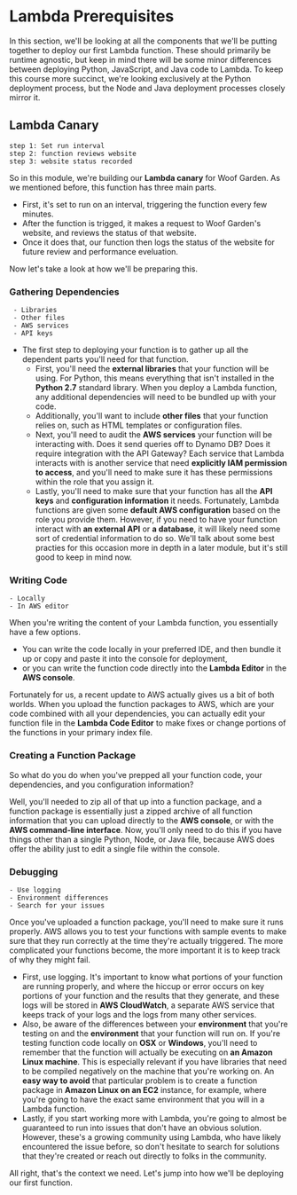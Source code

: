 # Lambda Prerequisites

In this section, we'll be looking at all the components that we'll be putting together to deploy our first Lambda function. These should primarily be runtime agnostic, but keep in mind there will be some minor differences between deploying Python, JavaScript, and Java code to Lambda. To keep this course more succinct, we're looking exclusively at the Python deployment process, but the Node and Java deployment processes closely mirror it.

## Lambda Canary

```
step 1: Set run interval
step 2: function reviews website
step 3: website status recorded

```

So in this module, we're building our **Lambda canary** for Woof Garden. As we mentioned before, this function has three main parts. 
- First, it's set to run on an interval, triggering the function every few minutes. 
- After the function is trigged, it makes a request to Woof Garden's website, and reviews the status of that website. 
- Once it does that, our function then logs the status of the website for future review and performance eveluation.

Now let's take a look at how we'll be preparing this.

### Gathering Dependencies

```
 - Libraries
 - Other files
 - AWS services
 - API keys
```

- The first step to deploying your function is to gather up all the dependent parts you'll need for that function.
  - First, you'll need the **external libraries** that your function will be using. For Python, this means everything that isn't installed in the **Python 2.7** standard library. When you deploy a Lambda function, any additional dependencies will need to be bundled up with your code. 
  - Additionally, you'll want to include **other files** that your function relies on, such as HTML templates or configuration files. 
  - Next, you'll need to audit the **AWS services** your function will be interacting with. Does it send queries off to Dynamo DB? Does it require integration with the API Gateway? Each service that Lambda interacts with is another service that need **explicitly IAM permission to access**, and you'll need to make sure it has these permissions within the role that you assign it.
  - Lastly, you'll need to make sure that your function has all the **API keys** and **configuration information** it needs. Fortunately, Lambda functions are given some **default AWS configuration** based on the role you provide them. However, if you need to have your function interact with **an external API** or **a database**, it will likely need some sort of credential information to do so. We'll talk about some best practies for this occasion more in depth in a later module, but it's still good to keep in mind now.

### Writing Code

```
- Locally
- In AWS editor
```

When you're writing the content of your Lambda function, you essentially have a few options. 
- You can write the code locally in your preferred IDE, and then bundle it up or copy and paste it into the console for deployment, 
- or you can write the function code directly into the **Lambda Editor** in the **AWS console**.

Fortunately for us, a recent update to AWS actually gives us a bit of both worlds. When you upload the function packages to AWS, which are your code combined with all your dependencies, you can actually edit your function file in the **Lambda Code Editor** to make fixes or change portions of the functions in your primary index file.

### Creating a Function Package

So what do you do when you've prepped all your function code, your dependencies, and you configuration information?

Well, you'll needed to zip all of that up into a function package, and a function package is essentially just a zipped archive of all function information that you can upload directly to the **AWS console**, or with the **AWS command-line interface**. Now, you'll only need to do this if you have things other than a single Python, Node, or Java file, because AWS does offer the ability just to edit a single file within the console.

### Debugging

```
- Use logging
- Environment differences
- Search for your issues
```

Once you've uploaded a function package, you'll need to make sure it runs properly. AWS allows you to test your functions with sample events to make sure that they run correctly at the time they're actually triggered. The more complicated your functions become, the more important it is to keep track of why they might fail. 
- First, use logging. It's important to know what portions of your function are running properly, and where the hiccup or error occurs on key portions of your function and the results that they generate, and these logs will be stored in **AWS CloudWatch**, a separate AWS service that keeps track of your logs and the logs from many other services. 
- Also, be aware of the differences between your **environment** that you're testing on and the **environment** that your function will run on. If you're testing function code locally on **OSX** or **Windows**, you'll need to remember that the function will actually be executing on **an Amazon Linux machine**. This is especially relevant if you have libraries that need to be compiled negatively on the machine that you're working on. An **easy way to avoid** that particular problem is to create a function package in **Amazon Linux on an EC2** instance, for example, where you're going to have the exact same environment that you will in a Lambda function.
- Lastly, if you start working more with Lambda, you're going to almost be guaranteed to run into issues that don't have an obvious solution. However, these's a growing community using Lambda, who have likely encountered the issue before, so don't hesitate to search for solutions that they're created or reach out directly to folks in the community. 

All right, that's the context we need. Let's jump into how we'll be deploying our first function.